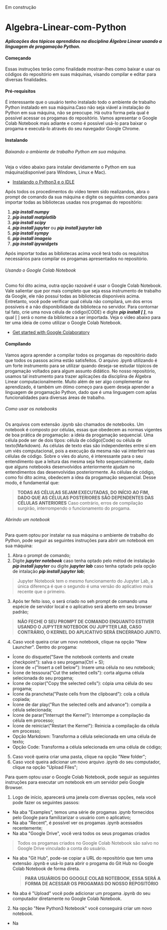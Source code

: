 Em construção
# Algebra-Linear-com-Python
**_Aplicações dos tópicos aprendidos na disciplina Álgebra Linear usando a linguagem de progamação Python._**

#### Começando
Essas instruções terão como finalidade mostrar-lhes como baixar e usar os códigos do repositório em suas máquinas, visando compilar e
editar para diversas finalidades.

#### Pré-requisitos
É interessante que o usuário tenho instalado todo o ambiente de trabalho Python instalado em sua máquina.Caso não seja viável a instalação 
do Python em sua máquina, não se preocupe. Há outra forma pela qual é possível acessar os progamas do repositório. Vamos apresentar o 
Google Colab Notebook mais adiante e como é possível usá-lo para baixar o progama e executá-lo através do seu navegador Google Chrome.

#### Instalando

###### Baixando o ambiente de trabalho Python em sua máquina.

Veja o vídeo abaixo para instalar devidamente o Python em sua máquina(disponível para Windows, Linux e Mac).

- [Instalando o Python3 e o IDLE](https://www.youtube.com/watch?v=VuKvR1J2LQE)

Após todos os procedimentos do vídeo terem sido realizandos, abra o prompt de comando da sua máquina e digite os seguintes comandos
para importar todas as bibliotecas usadas nos progamas do repositório:

1. **_pip install numpy_**
2. **_pip install matplotlib_**
3. **_pip install scipy_**
4. **_pip install jupyter_** ou **_pip install jupyter lab_**
5. **_pip install sympy_**
6. **_pip install imageio_**
7. **_pip install ipywidgets_**

Após importar todas as bibliotecas acima você terá todo os requisitos necessários para compilar os progamas apresentados no repositório.

###### Usando o Google Colab Notebook

Como foi dito acima, outra opção razoável é usar o Google Colab Notebook. Vale salientar que por mais completo que seja essa instrumento
de trabalho da Google, ele não possuí todas as bibliotecas disponíveis acima. Entretanto, você pode verificar qual célula não compilará,
um dos erros possíveis é a não disponibilidade da biblioteca no servidor. Para contornar tal fato, crie uma nova célula de código(CODE)
e digite **_pip install [ ]_**, na qual [ ] será o nome da biblioteca a ser importada. Veja o vídeo abaixo para ter uma ideia de como
utilizar o Google Colab Notebook.


- [Get started with Google Colaboratory](https://www.youtube.com/watch?v=inN8seMm7UI)

#### Compilando

Vamos agora aprender a compilar todos os progamas do repositório dado que todos os passos acima estão satisfeitos. O arquivo .ipynb 
utilizando é um forte instrumento para se utilizar quando deseja-se estudar tópicos de progamação voltados para algum assunto 
didático. No nosso repositório, usamos tal instrumento para trazer aplicações da disciplina de Álgebra Linear computacionalmente.
Muito além de ser algo complementar no aprendizado, é também um ótimo começo para quem deseja aprender a linguagem de progamação 
Python, dado que é uma linguagem com aplas funcionalidades para diversas áreas de trabalho.

###### Como usar os notebooks

Os arquivos com extensão .ipynb são chamados de notebooks. Um notebook é composto por células, essas que obedecem as normas vigentes de
boa prática de progamação: a ideia da progamação sequencial. Uma célula pode ser de dois tipos: célula de código(Code) ou célula de 
texto(Markdown). As células de texto elas são independentes entre sí em um viés computacional, pois a execução da mesma não vai 
interferir nas células de código. Sobre o víes do aluno, é interessante para o seu entendimento que a leitura das mesma seja feito
sequencialmente, dado que alguns notebooks desenvolvidos anteriormente ajudam no entendimentos das desenvolvidas posteriormente. As
células de código, como foi dito acima, obedecem a idea da progamação sequencial. Desse modo, é fundamental que:
 > **TODAS AS CÉLULAS SEJAM EXECUTADAS, DO INÍCIO AO FIM, DADO QUE AS CÉLULAS POSTERIORES SÃO DEPENDENTES DAS CÉLULAS ANTERIORES**
 Caso contrário, erros de compilação surgirão, interrompendo o funcionamento do progama.
 
 ###### Abrindo um notebook
 
 Para quem optou por instalar na sua máquina o ambiente de trabalho do Python, pode seguir as seguintes instruções para abrir um 
 notebook em sua máquina:
 
 1. Abra o prompt de comando;
 2. Digite **_jupyter notebook_** caso tenha optado pelo métod de instalação **_pip install jupyter_** ou digite **_jupyter lab_** 
 caso tenha optado pela opção de intalação **_pip install jupyter lab_**;
 > Jupyter Notebook tem o mesmo funcionamento do Jupyter Lab, a única diferença é que o segundo é uma versão do aplicativo mais recente que o primeiro.
 3. Após ter feito isso, o será criado no seh prompt de comando uma espécie de servidor local e o aplicativo será aberto em seu browser
 padrão;
 > **NÃO FECHE O SEU PROMPT DE COMANDO ENQUANTO ESTIVER USANDO O JUPYTER NOTEBOOK OU JUPYTER LAB, CASO CONTRÁRIO, O KERNEL DO APLICATIVO SERÁ ENCERRADO JUNTO.**
 4. Caso você queira criar um novo notebook, clique na opção "New Launcher". Dentro do progama:
  - Ícone do disquete("Save the notebook contents and create checkpoint"): salva o seu progama(Ctrl + S);
  - Ícone de +("Insert a cell below"): Insere uma célula no seu notebook;
  - Ícone de tessoura("Cut the selected cells"): corta alguma célula selecionada do seu progama;
  - Ícone de copiar("Copy the selected cells"): cópia uma célula do seu progama;
  - Ícone da prancheta("Paste cells from the clipboard"): cola a célula copiada;
  - Ícone de dar play("Run the selected cells and advance"): compila a célula selecionada;
  - Ícone de parar("Interrupt the Kernel"): Interrompe a compilação da célula em processo;
  - Ícone de reiniciar("Restart the Kernel"): Reinicia a compilação da célula em processo;
  - Opção Markdown: Transforma a célula selecionada em uma célula de texto;
  - Opção Code: Transforma a célula selecionada em uma célula de código;
 5. Caso você queira criar uma pasta, clique na opção "New folder";
 6. Caso você queira adicionar um novo arquivo .ipynb do seu computador, clique na opção "Upload Files";
 
 Para quem optou usar o Google Colab Notebook, pode seguir as seguintes instruções para executar um notebook em um servidor pelo
 Google Browser.
 
 1. Logo de início, aparecerá uma janela com diversas opções, nela você pode fazer os seguintes passos:
  - Na aba "Examples", temos uma série de progamas .ipynb fornecidos pelo Google para familizarizar o usuário com o aplicativo;
  - Na aba "Recent", é possível ver os progamas .ipynb acessados recentemente;
  - Na aba "Google Drive", você verá todos os seus progamas criados
  > Todos os progamas criados no Google Colab Notebook são salvo no Google Drive vinculado a conta do usuário.
  - Na aba "Git Hub", pode-se copiar a URL do repositório que tem uma extensão .ipynb e usá-lo para abrir o progama do Git Hub no 
    Google Colab Notebook de forma direta.
    > **PARA USUÁRIOS DO GOOGLE COLAB NOTEBOOK, ESSA SERÁ A FORMA DE ACESSAR OS PROGAMAS DO NOSSO REPOSITÓRIO**
  - Na aba é "Upload" você pode adicionar um progama .ipynb do seu computador diretamente no Google Colab Notebook.
 2. Na opção "New Python3 Notebook" você conseguirá criar um novo notebook.
  - Na
 

